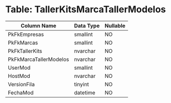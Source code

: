 # Table: TallerKitsMarcaTallerModelos

| Column Name | Data Type | Nullable |
|-------------|-----------|----------|
| PkFkEmpresas | smallint | NO |
| PkFkMarcas | smallint | NO |
| PkFkTallerKits | nvarchar | NO |
| PkFkMarcaTallerModelos | nvarchar | NO |
| UserMod | smallint | NO |
| HostMod | nvarchar | NO |
| VersionFila | tinyint | NO |
| FechaMod | datetime | NO |
